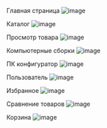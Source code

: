 Главная страница
![image](https://github.com/user-attachments/assets/d34c8ffd-adb9-4fc4-bd02-7f26d87333d5)

Каталог
![image](https://github.com/user-attachments/assets/7e7e7ec1-9e98-48da-8b77-58364e072de1)

Просмотр товара
![image](https://github.com/user-attachments/assets/7c8a9935-b8e3-4662-967b-b8fb55248e17)

Компьютерные сборки
![image](https://github.com/user-attachments/assets/6d66ce2f-0d38-4b63-98cb-a3ea3825aa88)

ПК конфигуратор
![image](https://github.com/user-attachments/assets/88b5094c-606e-4b56-94af-99a01bf9b89e)

Пользователь
![image](https://github.com/user-attachments/assets/d08dbdcd-38e9-4058-b530-2002bb758bc2)

Избранное
![image](https://github.com/user-attachments/assets/cc0b8ee6-c9e4-41b5-b586-ddd86e867204)

Сравнение товаров
![image](https://github.com/user-attachments/assets/fe0b918d-7a1f-4658-950c-e5f37b8a9d22)

Корзина
![image](https://github.com/user-attachments/assets/8b5f4a28-15e1-442f-8dc2-4eaa5fed0446)
